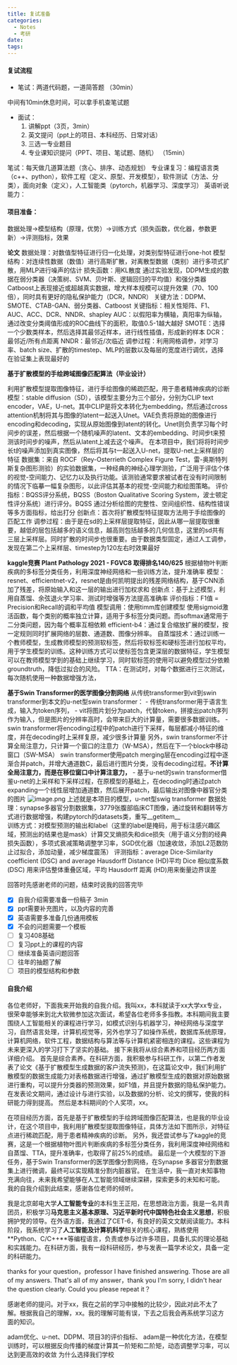 ```yaml
---
title: 复试准备
categories:
  - Notes
  - 考研
date:
tags:
---
```

#### 复试流程
- 笔试：两道代码题，一道简答题
（30min）

中间有10min休息时间，可以拿手机查笔试题

- 面试：
	1. 讲解ppt（3页，3min）
	2. 英文提问（ppt上的项目、本科经历、日常对话）
	3. 三选一专业题目
	4. 专业课知识提问（PPT、项目、笔试题、随机）
（15min）



笔试：每天做几道算法题（贪心、排序、动态规划）
专业课复习：编程语言类（c++、python），软件工程（定义、原型、开发模型），软件测试（方法、分类），面向对象（定义），人工智能类（pytorch，机器学习、深度学习）
英语听说能力：


#### 项目准备：
数据处理->模型结构（原理，优势）->训练方式（损失函数，优化器，参数更新）->评测指标，效果


**论文**
数据处理：对数值型特征进行归一化处理，对类别型特征进行one-hot
模型结构：对连续性数据（数值）进行高斯扩散，对离散型数据（类别）进行多项式扩散，用MLP进行噪声的估计
损失函数：用KL散度
通过实验发现，DDPM生成的数据在弱分类器（决策树、SVM、贝叶斯、逻辑回归的平均值）和强分类器Catboost上表现接近或超越真实数据，增大样本规模可以提升效果（70、100倍），同时具有更好的隐私保护能力（DCR，NNDR）
关键方法：DDPM、SMOTE、CTAB-GAN、弱分类器、Catboost
关键指标：相关性矩阵、F1、AUC、ACC、DCR、NNDR、shapley
AUC：以假阳率为横轴，真阳率为纵轴，通过改变分类阈值形成的ROC曲线下的面积，取值0.5-1越大越好
SMOTE：选择一个少数类样本，然后选择其最邻近样本，进行线性插值，形成新的样本
DCR：最邻近/所有点距离
NNDR：最邻近/次临近
调参过程：利用网格调参，对学习率、batch size、扩散的timestep、MLP的层数以及每层的宽度进行调优，选择在验证集上表现最好的

**基于扩散模型的手绘跨域图像匹配算法（毕业设计）**

利用扩散模型提取图像特征，进行手绘图像的稀疏匹配，用于患者精神疾病的诊断
模型：stable diffusion（SD），该模型主要分为三个部分，分别为CLIP text encoder，VAE，U-net。其中CLIP是将文本转化为embedding，然后通过cross attention机制将其与图像的latent一起送入Unet。VAE负责将原始的图像进行encoding和decoding，实现从原始图像到latent的转化。Unet则负责学习每个时间步的误差，然后根据一个随机噪声的latent、文本的embedding、时间步t来预测该时间步的噪声，然后从latent上减去这个噪声。
在本项目中，我们将将时间步长t的噪声添加到真实图像，然后将其与t一起送入U-net，提取U-net上采样层的特征
数据集：来自 ROCF（Rey-Osterrieth Complex Figure Test，雷-奥斯特列斯复杂图形测验）的实验数据集，一种经典的神经心理学测验，广泛用于评估个体的视觉-空间能力、记忆力以及执行功能。该测验通常要求被试者在没有时间限制的情况下临摹一幅复杂图形，以此评估其基本的视觉-空间能力和绘图策略。
评价指标：BQSS评分系统，BQSS（Boston Qualitative Scoring System，波士顿定性评分系统）进行评分。BQSS 通过分析绘图的完整性、空间组织性、结构性错误等多方面指标，给出打分
创新点：首次将扩散模型特征提取方法用于手绘图像的匹配工作
调参过程：由于是在sd的上采样层提取特征，因此从哪一层提取很重要，越低的层包括越多的语义信息，越高则包括越多的几何信息，这里的sd共有三层上采样层。同时扩散的时间步也很重要。由于数据类型固定，通过人工调参，发现在第二个上采样层、timestep为120左右时效果最好
  
**kaggle竞赛 Plant Pathology 2021 - FGVC8 取得排名140/625**
根据植物叶判断疾病的多标签分类任务，利用深度神经网络和一些训练方法，提升准确率
模型：resnet、efficientnet-v2，resnet是由何凯明提出的残差网络结构，基于CNN添加了残差，将原始输入和这一层的输出进行加权求和
创新点：基于上述模型，利用自蒸馏、余弦退火学习率、测试时增强等方法提高准确率
评价指标：F1值 = Precision和Recall的调和平均值
模型调用：使用timm库创建模型
使用sigmoid激活函数，每个类别的概率独立计算，适用于多标签分类问题。而softmax通常用于二分类问题，因为每个概率互相依赖
efficient-b4：通过复合缩放扩展的模型，按一定规则同时扩展网络的层数、通道数、图像分辨率。
自蒸馏技术：通过训练一个教师模型，生成教师模型的预测软标签，然后将软标签和硬标签进行加权平均，用于学生模型的训练。这种训练方式可以使标签包含更深层的数据特征，学生模型可以在教师模型学到的基础上继续学习，同时软标签的使用可以避免模型过分依赖groundtruth，降低过拟合的风险。
TTA：在测试时，对每个数据进行三次测试，每次随机使用一种数据增强方法，


**基于Swin Transformer的医学图像分割网络**
从传统transformer到vit到swin transformer到本文的u-net型swin transformer：
	- 传统transformer用于语言生成，输入为token序列，
	- vit将图片划分为patch，代替token，拼接出patch序列作为输入，但是图片的分辨率高时，会带来巨大的计算量，需要很多数据训练。
	- swin transformer将encoding过程中的patch进行下采样，每层都减小特征的维度，并在decoding时上采样复原，减少很多计算量
	  另外，swin transformer不计算全局注意力，只计算一个窗口的注意力（W-MSA），然后在下一个block中移动窗口（SW-MSA）
	  swin transformer使用patch merging层在encoding过程中逐渐合并patch，并增大通道数C，最后进行图片分类，没有decoding过程。**不计算全局注意力，而是在移位窗口中计算注意力，**
	- 基于u-net的swin transformer借鉴u-net的上采样和下采样过程，在原模型的基础上，在decoding时通过patch expanding一个线性层增加通道数，然后展开patch，最后输出对图像中器官分类的图片
	![image.png](https://cdn.jsdelivr.net/gh/zhengyangWang1/image@main/img/20250307173907.png)
上述就是本项目的模型，u-net型swig transformer
数据处理：synapse多器官分割数据集，3779张腹部临床CT图像，通过旋转和翻转等方式进行数据增强，构建pytorch的datasets类，重写__getitem__  
训练方式：对模型预测的输出和label（这里的label是掩码，用于标注感兴趣区域，预测出的结果也是mask）计算交叉熵损失和dice损失（用于语义分割的经典损失函数），多项式衰减策略调整学习率，SGD优化器（加速收敛，添加L2范数防止过拟合，添加动量，减少梯度震荡）
评测指标：average Dice-Similarity coefficient (DSC) and average Hausdorff Distance (HD)平均 Dice 相似度系数 (DSC) 用来评估整体重叠区域，平均 Hausdorff 距离 (HD)用来衡量边界误差







回答时先感谢老师的问题，结束时说我的回答完毕

- [x] 自我介绍需要准备一份稿子 3min
- [x] ppt需要补充图片，以及内容的完善
- [x] 英语需要多准备几份通用模板
- [x] 不会的问题需要一个模板
- [ ] 复习408基础
- [ ] 复习ppt上的课程的内容
- [ ] 继续准备英语问题回答
- [ ] 往年的抽题了解
- [ ] 项目的模型结构和参数

#### 自我介绍
各位老师好，下面我来开始我的自我介绍。我叫xx，本科就读于xx大学xx专业，很荣幸能够来到北大软微参加这次面试，希望各位老师多多指教。本科期间我主要围绕人工智能相关的课程进行学习，如模式识别与机器学习，神经网络与深度学习，自然语言处理，计算机视觉等，另外也学习了如操作系统，数据库系统原理，计算机网络，软件工程，数据结构与算法等与计算机紧密相连的课程。这些课程为未来更深入的学习打下了坚实的基础。
接下来我将从综合素养和项目经历两方面详细介绍。
首先是综合素养。在科研方面，我积极参与科研工作，以第二作者发表了论文《基于扩散模型生成数据的客户流失预测》，在这篇论文中，我们利用扩散模型的数据生成能力对表格数据进行增强，通过扩散模型生成的数据对原始数据进行重构，可以提升分类器的预测效果，如F1值，并且提升数据的隐私保护能力。在发表论文期间，通过设计与进行实验，以及数据的分析、论文的撰写，使我的科研能力得到提高。
然后是本科期间的个人奖项，xx。

在项目经历方面，首先是基于扩散模型的手绘跨域图像匹配算法，也是我的毕业设计，在这个项目中，我利用扩散模型提取图像特征，具体方法如下图所示，对特征点进行稀疏匹配，用于患者精神疾病的诊断。
另外，我还尝试参与了kaggle的竞赛，这是一个根据植物叶图片判断疾病的多标签分类任务，我利用深度神经网络和自蒸馏、TTA，提升准确率，也取得了前25%的成绩。
最后是一个大模型的下游任务，基于Swin Transformer的医学图像分割网络，在Synapse 多器官分割数据集上进行微调，最终可以实现精准分割内脏器官。
在生活中，我一直对未知事物充满向往，未来我希望能够在人工智能领域继续深耕，探索更多的未知和可能。
我的自我介绍到此结束，感谢各位老师的倾听。




我是北京邮电大学**人工智能专业**的本科生王正阳，在思想政治方面，我是一名共青团员，积极学习**马克思主义基本原理、习近平新时代中国特色社会主义思想**，积极拥护党的领导。在外语方面，我通过了CET-6，有良好的英文文献阅读能力。本科阶段，我系统学习了**人工智能及计算机科学**相关的核心课程，熟练使用**Python、C/C++**等编程语言，负责或参与过许多项目，具备扎实的理论基础和实践能力。在科研方面，我有一段科研经历，参与发表一篇学术论文，具备一定的科研能力。


thanks for your question，professor
I have finished answering.
Those are all of my answers.
That's all of my answer，thank you
I'm sorry, I didn't hear the question clearly. Could you please repeat it？


感谢老师的提问。对于xx，我在之前的学习中接触的比较少，因此对此不太了解。根据我自己的理解，xx。我的理解可能有误，下去之后我会再系统学习这方面的知识。

adam优化、u-net、DDPM、项目3的评价指标、
adam是一种优化方法，在模型训练时，可以根据反向传播的梯度计算其一阶矩和二阶矩，动态调整学习率，可以达到更高效的收敛
为什么选择我们学校
